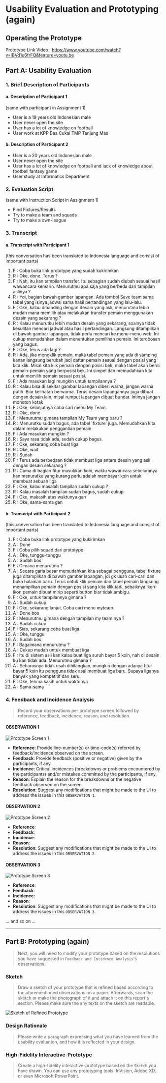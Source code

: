 # Usability Evaluation and Prototyping (again)

## Operating the Prototype
Prototype Link Video : https://www.youtube.com/watch?v=lBVd1u6frFQ&feature=youtu.be

## Part A: Usability Evaluation

### 1. Brief Description of Participants

#### a. Description of Participant 1
(same with participant in Assignment 1)
- User is a 19 years old Indonesian male
- User never open the site
- User has a lot of knowledge on football
- User work at KPP Bea Cukai TMP Tanjung Mas

#### b. Description of Participant 2
- User is a 20 years old Indonesian male
- User never open the site
- User has a lot of knowledge on football and lack of knowledge about football fantasy game
- User study at Informatics Department

### 2. Evaluation Script
(same with Instruction Script in Assignment 1)
- Find Fixtures/Results
- Try to make a team and squads
- Try to make a own-league

### 3. Transcript

#### a. Transcript with Participant 1
(this conversation has been translated to Indonesia language and consist of important parts)
1.	F : Coba buka link prototype yang sudah kukirimkan
2.	R : Oke, done. Terus ?
3.	F : Nah, itu kan tampilan transfer. Itu sebagian sudah diubah sesuai hasil wawancara kemarin. Menurutmu apa saja yang berbeda dari tampilan aslinya ?
4.	R : Yoi, bagian bawah gambar lapangan. Ada tombol Save team sama tabel yang isinya jadwal sama hasil pertandingan yang lalu-lalu.
5.	F : Oke, kalau dibanding dengan desain yang asli, menurutmu lebih mudah mana memilih atau melakukan transfer pemain menggunakan desain yang sekarang ?
6.	R : Kalau menurutku lebih mudah desain yang sekarang, soalnya tidak kesulitan mencari jadwal atau hasil pertandingan. Langsung ditampilkan di bawah gambar lapangan, tidak perlu mencari ke menu-menu web. Ini cukup memudahkan dalam menentukan pemilihan pemain. Ini terobosan yang bagus.
7.	F : Oke, terus ada lagi ?
8.	R : Ada, jika mengklik pemain, maka tabel pemain yang ada di samping kanan langsung berubah jadi daftar pemain sesuai dengan posisi yang kita klik. Misal kita klik pemain dengan posisi bek, maka tabel akan berisi pemain-pemain yang berposisi bek. Ini simpel dan memudahkan kita untuk memilih pemain sesuai posisi.
9.	F : Ada masukan lagi mungkin untuk tampilannya ?
10.	R : Kalau bisa di sekitar gambar lapangan diberi warna, jangan warna putih. Biar kelihatan berwarna. Terus desain lapangannya juga dibuat dengan desain lain, misal rumput lapangan dibuat bundar. Intinya jangan monoton kotak
11.	F : Oke, selanjutnya coba cari menu My Team.
12.	R : Oke, done
13.	F : Menurutmu gimana tampilan My Team yang baru ?
14.	R : Menurutku sudah bagus, ada tabel 'fixture' juga. Memudahkan kita dalam melakukan penggantian pemain
15.	F : Ada masukan mungkin ?
16.	R : Saya rasa tidak ada, sudah cukup bagus.
17.	F : Oke, sekarang coba buat liga
18.	R : Oke, wait
19.	R : Sudah
20.	F : Terus ada perbedaan tidak membuat liga antara desain yang asli dengan desain sekarang ?
21.	R : Cuma di bagian fitur masukkan koin, waktu wawancara sebelumnya kan menurutku yang kurang perlu adalah membayar koin untuk membuat sebuah liga
22.	F : Oke, kalau masalah tampilan sudah cukup ?
23.	R : Kalau masalah tampilan sudah bagus, sudah cukup
24.	F : Oke, makasih atas waktunya gan
25.	R : Oke, sama-sama gan


#### b. Transcript with Participant 2
(this conversation has been translated to Indonesia language and consist of important parts)
1.	F : Coba buka link prototype yang kukirimkan
2.	A : Done
3.	F : Coba pilih squad dari prototype
4.	A : Oke, tunggu-tunggu
5.	A : Sudah bos
6.	F : Gimana menurutmu ?
7.	A : Secara garis besar memudahkan kita sebagai pengguna, tabel fixture juga ditampilkan di bawah gambar lapangan, jdi gk usah cari-cari dan buka halaman baru. Terus untuk klik pemain dan tabel pemain langsung menampilkan pemain dengan posisi yang kita klik tadi, sebaiknya ikon-ikon pemain dibuat mirip seperti button biar tidak ambigu.
8.	F : Oke, untuk tampilannya gimana ?
9.	A : Sudah cukup
10.	F : Oke, sekarang lanjut. Coba cari menu myteam.
11.	A : Done bos
12.	F : Menurutmu gimana dengan tampilan my team nya ?
13.	A : Sudah cukup
14.	F : Siap, sekarang coba buat liga
15.	A : Oke, tunggu
16.	A : Sudah bos
17.	F : Bagaimana menurutmu ?
18.	A : Cukup mudah untuk membuat liga
19.	F : Itu di sistem asli kan kalau buat liga suruh bayar 5 koin, nah di desain ku kan tidak ada. Menurutmu gimana ?
20.	A : Seharusnya tidak usah dihilangkan, mungkin dengan adanya fitur bayar 5 koin itu pengguna tidak asal membuat liga baru. Supaya liganya banyak yang kompetitif dan seru.
21.	F : Oke, terima kasih untuk waktunya
22.	A : Sama-sama

### 4. Feedback and Incidence Analysis
> Record your observations per prototype screen followed by reference, feedback, incidence, reason, and resolution.

#### OBSERVATION 1
![Prototype Screen 1](https://www.europassitalian.com/wp-content/uploads/2018/02/bravolol-app-screenshot-1-635x1128.png)

 - **Reference**: Provide line-number(s) or time-code(s) referred by feedback/incidence observed on the screen.
 - **Feedback**: Provide feedback (positive or negative) given by the participants, if any.
 - **Incidence**: Critical incidences (breakdowns or problems encountered by the participants) and/or mistakes committed by the participants, if any.
 - **Reason**: Explain the reason for the breakdowns or the negative feedback observed on the screen.
 - **Resolution**: Suggest any modifications that might be made to the UI to address the issues in this `OBSERVATION 1`.
 
#### OBSERVATION 2
![Prototype Screen 2](https://www.studiainitalia.com/wp-content/uploads/2017/02/free-courses-Learn-Italian-Online.jpg)

 - **Reference**: 
 - **Feedback**: 
 - **Incidence**: 
 - **Reason**: 
 - **Resolution**: Suggest any modifications that might be made to the UI to address the issues in this `OBSERVATION 2`.
 
#### OBSERVATION 3
![Prototype Screen 3](https://www.jbklutse.com/wp-content/uploads/2019/01/language-learning-apps.png)

 - **Reference**:  
 - **Feedback**: 
 - **Incidence**: 
 - **Reason**: 
 - **Resolution**: Suggest any modifications that might be made to the UI to address the issues in this `OBSERVATION 3`.
 
 ... and so on ...
 
 ---

## Part B: Prototyping (again)
> Next, you will need to modify your prototype 
> based on the resolutions you have suggested in `Feedback and Incidence Analysis`'s observations.

### Sketch
> Draw a sketch of your prototype that is refined based according to the aforementioned observations on a paper.
> Afterwards, scan the sketch or make the photograph of it and attach it on this report's section.
> Please make sure the any texts on the sketch are readable.

![Sketch of Refined Prototype](https://cdn2.hubspot.net/hub/725165/file-3421843765-png/blog-files/uxpin--300x211.png)

### Design Rationale
> Please write a paragraph expressing what you have learned from the usability evaluation, 
> and how it is reflected in your design.

### High-Fidelity Interactive-Prototype
> Create a high-fidelity interactive-prototype based on the `Sketch` you have drawn.
> You can use any prototyping tools: InVision, Adobe XD, or even Microsoft PowerPoint.
